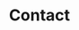 ---
title: "Contact"
description : "this is a meta description"

office:
  title : "Office"
  instagram : "@taart.ir"
  mobile : "+98 912 060 4587"
  email : "TartArtDesignStudio@gmail.com"
  location : "Tehran"
  content : ""
    
draft: false
---